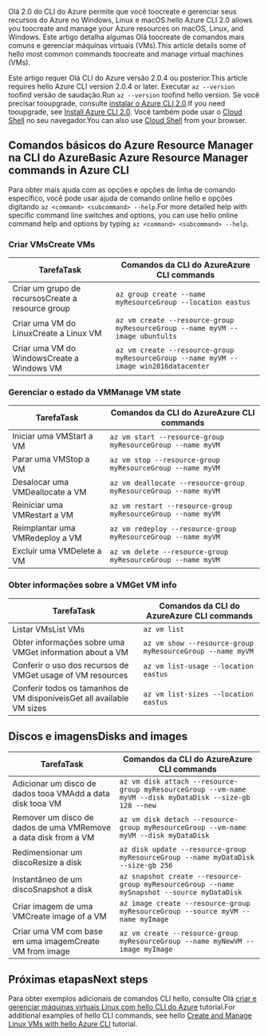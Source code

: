 <span data-ttu-id="67690-101">Olá 2.0 do CLI do Azure permite que você toocreate e gerenciar seus recursos do Azure no Windows, Linux e macOS.</span><span class="sxs-lookup"><span data-stu-id="67690-101">hello Azure CLI 2.0 allows you toocreate and manage your Azure resources on macOS, Linux, and Windows.</span></span> <span data-ttu-id="67690-102">Este artigo detalha algumas Olá toocreate de comandos mais comuns e gerenciar máquinas virtuais (VMs).</span><span class="sxs-lookup"><span data-stu-id="67690-102">This article details some of hello most common commands toocreate and manage virtual machines (VMs).</span></span>

<span data-ttu-id="67690-103">Este artigo requer Olá CLI do Azure versão 2.0.4 ou posterior.</span><span class="sxs-lookup"><span data-stu-id="67690-103">This article requires hello Azure CLI version 2.0.4 or later.</span></span> <span data-ttu-id="67690-104">Executar `az --version` toofind versão de saudação.</span><span class="sxs-lookup"><span data-stu-id="67690-104">Run `az --version` toofind hello version.</span></span> <span data-ttu-id="67690-105">Se você precisar tooupgrade, consulte [instalar o Azure CLI 2.0](/cli/azure/install-azure-cli).</span><span class="sxs-lookup"><span data-stu-id="67690-105">If you need tooupgrade, see [Install Azure CLI 2.0](/cli/azure/install-azure-cli).</span></span> <span data-ttu-id="67690-106">Você também pode usar o [Cloud Shell](/azure/cloud-shell/quickstart) no seu navegador.</span><span class="sxs-lookup"><span data-stu-id="67690-106">You can also use [Cloud Shell](/azure/cloud-shell/quickstart) from your browser.</span></span>

## <a name="basic-azure-resource-manager-commands-in-azure-cli"></a><span data-ttu-id="67690-107">Comandos básicos do Azure Resource Manager na CLI do Azure</span><span class="sxs-lookup"><span data-stu-id="67690-107">Basic Azure Resource Manager commands in Azure CLI</span></span>
<span data-ttu-id="67690-108">Para obter mais ajuda com as opções e opções de linha de comando específico, você pode usar ajuda de comando online hello e opções digitando `az <command> <subcommand> --help`.</span><span class="sxs-lookup"><span data-stu-id="67690-108">For more detailed help with specific command line switches and options, you can use hello online command help and options by typing `az <command> <subcommand> --help`.</span></span>

### <a name="create-vms"></a><span data-ttu-id="67690-109">Criar VMs</span><span class="sxs-lookup"><span data-stu-id="67690-109">Create VMs</span></span>
| <span data-ttu-id="67690-110">Tarefa</span><span class="sxs-lookup"><span data-stu-id="67690-110">Task</span></span> | <span data-ttu-id="67690-111">Comandos da CLI do Azure</span><span class="sxs-lookup"><span data-stu-id="67690-111">Azure CLI commands</span></span> |
| --- | --- |
| <span data-ttu-id="67690-112">Criar um grupo de recursos</span><span class="sxs-lookup"><span data-stu-id="67690-112">Create a resource group</span></span> | `az group create --name myResourceGroup --location eastus` |
| <span data-ttu-id="67690-113">Criar uma VM do Linux</span><span class="sxs-lookup"><span data-stu-id="67690-113">Create a Linux VM</span></span> | `az vm create --resource-group myResourceGroup --name myVM --image ubuntults` |
| <span data-ttu-id="67690-114">Criar uma VM do Windows</span><span class="sxs-lookup"><span data-stu-id="67690-114">Create a Windows VM</span></span> | `az vm create --resource-group myResourceGroup --name myVM --image win2016datacenter` |

### <a name="manage-vm-state"></a><span data-ttu-id="67690-115">Gerenciar o estado da VM</span><span class="sxs-lookup"><span data-stu-id="67690-115">Manage VM state</span></span>
| <span data-ttu-id="67690-116">Tarefa</span><span class="sxs-lookup"><span data-stu-id="67690-116">Task</span></span> | <span data-ttu-id="67690-117">Comandos da CLI do Azure</span><span class="sxs-lookup"><span data-stu-id="67690-117">Azure CLI commands</span></span> |
| --- | --- |
| <span data-ttu-id="67690-118">Iniciar uma VM</span><span class="sxs-lookup"><span data-stu-id="67690-118">Start a VM</span></span> | `az vm start --resource-group myResourceGroup --name myVM` |
| <span data-ttu-id="67690-119">Parar uma VM</span><span class="sxs-lookup"><span data-stu-id="67690-119">Stop a VM</span></span> | `az vm stop --resource-group myResourceGroup --name myVM` |
| <span data-ttu-id="67690-120">Desalocar uma VM</span><span class="sxs-lookup"><span data-stu-id="67690-120">Deallocate a VM</span></span> | `az vm deallocate --resource-group myResourceGroup --name myVM` |
| <span data-ttu-id="67690-121">Reiniciar uma VM</span><span class="sxs-lookup"><span data-stu-id="67690-121">Restart a VM</span></span> | `az vm restart --resource-group myResourceGroup --name myVM` |
| <span data-ttu-id="67690-122">Reimplantar uma VM</span><span class="sxs-lookup"><span data-stu-id="67690-122">Redeploy a VM</span></span> | `az vm redeploy --resource-group myResourceGroup --name myVM` |
| <span data-ttu-id="67690-123">Excluir uma VM</span><span class="sxs-lookup"><span data-stu-id="67690-123">Delete a VM</span></span> | `az vm delete --resource-group myResourceGroup --name myVM` |

### <a name="get-vm-info"></a><span data-ttu-id="67690-124">Obter informações sobre a VM</span><span class="sxs-lookup"><span data-stu-id="67690-124">Get VM info</span></span>
| <span data-ttu-id="67690-125">Tarefa</span><span class="sxs-lookup"><span data-stu-id="67690-125">Task</span></span> | <span data-ttu-id="67690-126">Comandos da CLI do Azure</span><span class="sxs-lookup"><span data-stu-id="67690-126">Azure CLI commands</span></span> |
| --- | --- |
| <span data-ttu-id="67690-127">Listar VMs</span><span class="sxs-lookup"><span data-stu-id="67690-127">List VMs</span></span> | `az vm list` |
| <span data-ttu-id="67690-128">Obter informações sobre uma VM</span><span class="sxs-lookup"><span data-stu-id="67690-128">Get information about a VM</span></span> | `az vm show --resource-group myResourceGroup --name myVM` |
| <span data-ttu-id="67690-129">Conferir o uso dos recursos de VM</span><span class="sxs-lookup"><span data-stu-id="67690-129">Get usage of VM resources</span></span> | `az vm list-usage --location eastus` |
| <span data-ttu-id="67690-130">Conferir todos os tamanhos de VM disponíveis</span><span class="sxs-lookup"><span data-stu-id="67690-130">Get all available VM sizes</span></span> | `az vm list-sizes --location eastus` |

## <a name="disks-and-images"></a><span data-ttu-id="67690-131">Discos e imagens</span><span class="sxs-lookup"><span data-stu-id="67690-131">Disks and images</span></span>
| <span data-ttu-id="67690-132">Tarefa</span><span class="sxs-lookup"><span data-stu-id="67690-132">Task</span></span> | <span data-ttu-id="67690-133">Comandos da CLI do Azure</span><span class="sxs-lookup"><span data-stu-id="67690-133">Azure CLI commands</span></span> |
| --- | --- |
| <span data-ttu-id="67690-134">Adicionar um disco de dados tooa VM</span><span class="sxs-lookup"><span data-stu-id="67690-134">Add a data disk tooa VM</span></span> | `az vm disk attach --resource-group myResourceGroup --vm-name myVM --disk myDataDisk --size-gb 128 --new ` |
| <span data-ttu-id="67690-135">Remover um disco de dados de uma VM</span><span class="sxs-lookup"><span data-stu-id="67690-135">Remove a data disk from a VM</span></span> | `az vm disk detach --resource-group myResourceGroup --vm-name myVM --disk myDataDisk` |
| <span data-ttu-id="67690-136">Redimensionar um disco</span><span class="sxs-lookup"><span data-stu-id="67690-136">Resize a disk</span></span> | `az disk update --resource-group myResourceGroup --name myDataDisk --size-gb 256` |
| <span data-ttu-id="67690-137">Instantâneo de um disco</span><span class="sxs-lookup"><span data-stu-id="67690-137">Snapshot a disk</span></span> | `az snapshot create --resource-group myResourceGroup --name mySnapshot --source myDataDisk` |
| <span data-ttu-id="67690-138">Criar imagem de uma VM</span><span class="sxs-lookup"><span data-stu-id="67690-138">Create image of a VM</span></span> | `az image create --resource-group myResourceGroup --source myVM --name myImage` |
| <span data-ttu-id="67690-139">Criar uma VM com base em uma imagem</span><span class="sxs-lookup"><span data-stu-id="67690-139">Create VM from image</span></span> | `az vm create --resource-group myResourceGroup --name myNewVM --image myImage` |


## <a name="next-steps"></a><span data-ttu-id="67690-140">Próximas etapas</span><span class="sxs-lookup"><span data-stu-id="67690-140">Next steps</span></span>
<span data-ttu-id="67690-141">Para obter exemplos adicionais de comandos CLI hello, consulte Olá [criar e gerenciar máquinas virtuais Linux com hello CLI do Azure](../articles/virtual-machines/linux/tutorial-manage-vm.md) tutorial.</span><span class="sxs-lookup"><span data-stu-id="67690-141">For additional examples of hello CLI commands, see hello [Create and Manage Linux VMs with hello Azure CLI](../articles/virtual-machines/linux/tutorial-manage-vm.md) tutorial.</span></span>

